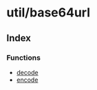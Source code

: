 # util/base64url

## Index

### Functions

- [decode](functions/decode.md)
- [encode](functions/encode.md)
